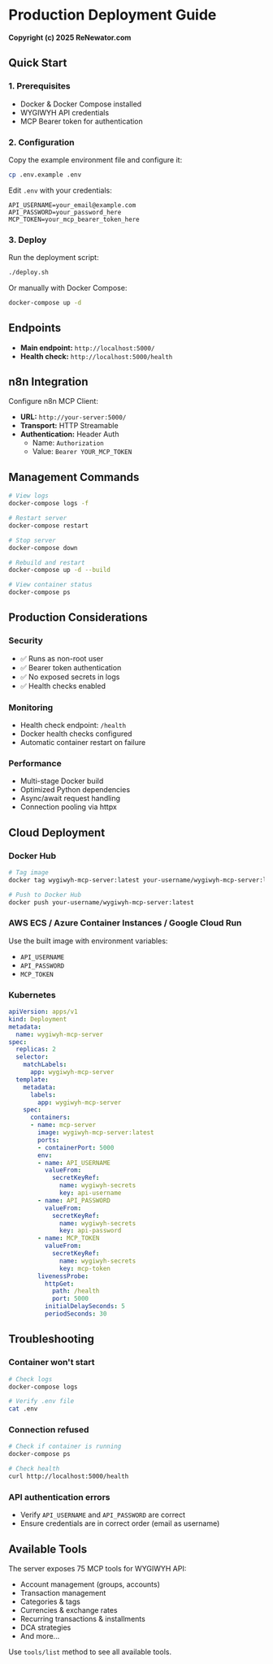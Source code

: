 # Production Deployment Guide

**Copyright (c) 2025 ReNewator.com**

## Quick Start

### 1. Prerequisites
- Docker & Docker Compose installed
- WYGIWYH API credentials
- MCP Bearer token for authentication

### 2. Configuration

Copy the example environment file and configure it:

```bash
cp .env.example .env
```

Edit `.env` with your credentials:
```env
API_USERNAME=your_email@example.com
API_PASSWORD=your_password_here
MCP_TOKEN=your_mcp_bearer_token_here
```

### 3. Deploy

Run the deployment script:

```bash
./deploy.sh
```

Or manually with Docker Compose:

```bash
docker-compose up -d
```

## Endpoints

- **Main endpoint:** `http://localhost:5000/`
- **Health check:** `http://localhost:5000/health`

## n8n Integration

Configure n8n MCP Client:
- **URL:** `http://your-server:5000/`
- **Transport:** HTTP Streamable
- **Authentication:** Header Auth
  - Name: `Authorization`
  - Value: `Bearer YOUR_MCP_TOKEN`

## Management Commands

```bash
# View logs
docker-compose logs -f

# Restart server
docker-compose restart

# Stop server
docker-compose down

# Rebuild and restart
docker-compose up -d --build

# View container status
docker-compose ps
```

## Production Considerations

### Security
- ✅ Runs as non-root user
- ✅ Bearer token authentication
- ✅ No exposed secrets in logs
- ✅ Health checks enabled

### Monitoring
- Health check endpoint: `/health`
- Docker health checks configured
- Automatic container restart on failure

### Performance
- Multi-stage Docker build
- Optimized Python dependencies
- Async/await request handling
- Connection pooling via httpx

## Cloud Deployment

### Docker Hub
```bash
# Tag image
docker tag wygiwyh-mcp-server:latest your-username/wygiwyh-mcp-server:latest

# Push to Docker Hub
docker push your-username/wygiwyh-mcp-server:latest
```

### AWS ECS / Azure Container Instances / Google Cloud Run

Use the built image with environment variables:
- `API_USERNAME`
- `API_PASSWORD`
- `MCP_TOKEN`

### Kubernetes

```yaml
apiVersion: apps/v1
kind: Deployment
metadata:
  name: wygiwyh-mcp-server
spec:
  replicas: 2
  selector:
    matchLabels:
      app: wygiwyh-mcp-server
  template:
    metadata:
      labels:
        app: wygiwyh-mcp-server
    spec:
      containers:
      - name: mcp-server
        image: wygiwyh-mcp-server:latest
        ports:
        - containerPort: 5000
        env:
        - name: API_USERNAME
          valueFrom:
            secretKeyRef:
              name: wygiwyh-secrets
              key: api-username
        - name: API_PASSWORD
          valueFrom:
            secretKeyRef:
              name: wygiwyh-secrets
              key: api-password
        - name: MCP_TOKEN
          valueFrom:
            secretKeyRef:
              name: wygiwyh-secrets
              key: mcp-token
        livenessProbe:
          httpGet:
            path: /health
            port: 5000
          initialDelaySeconds: 5
          periodSeconds: 30
```

## Troubleshooting

### Container won't start
```bash
# Check logs
docker-compose logs

# Verify .env file
cat .env
```

### Connection refused
```bash
# Check if container is running
docker-compose ps

# Check health
curl http://localhost:5000/health
```

### API authentication errors
- Verify `API_USERNAME` and `API_PASSWORD` are correct
- Ensure credentials are in correct order (email as username)

## Available Tools

The server exposes 75 MCP tools for WYGIWYH API:
- Account management (groups, accounts)
- Transaction management
- Categories & tags
- Currencies & exchange rates
- Recurring transactions & installments
- DCA strategies
- And more...

Use `tools/list` method to see all available tools.
